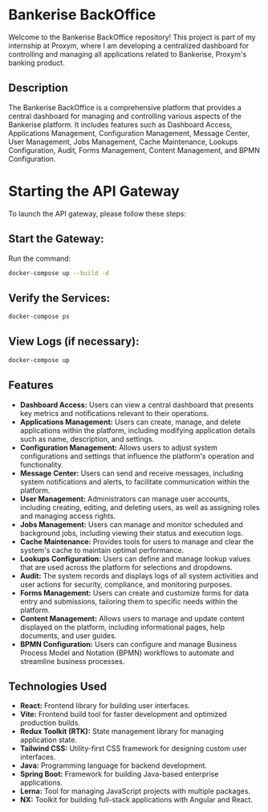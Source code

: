 # Bankerise BackOffice

Welcome to the Bankerise BackOffice repository! This project is part of my internship at Proxym, where I am developing a centralized dashboard for controlling and managing all applications related to Bankerise, Proxym's banking product.

## Description

The Bankerise BackOffice is a comprehensive platform that provides a central dashboard for managing and controlling various aspects of the Bankerise platform. It includes features such as Dashboard Access, Applications Management, Configuration Management, Message Center, User Management, Jobs Management, Cache Maintenance, Lookups Configuration, Audit, Forms Management, Content Management, and BPMN Configuration.

# Starting the API Gateway

To launch the API gateway, please follow these steps:

## Start the Gateway:

Run the command:

```bash
docker-compose up --build -d
```

## Verify the Services:

```bash
docker-compose ps
```

## View Logs (if necessary):

```bash
docker-compose up
```

## Features

- **Dashboard Access:** Users can view a central dashboard that presents key metrics and notifications relevant to their operations.
- **Applications Management:** Users can create, manage, and delete applications within the platform, including modifying application details such as name, description, and settings.
- **Configuration Management:** Allows users to adjust system configurations and settings that influence the platform's operation and functionality.
- **Message Center:** Users can send and receive messages, including system notifications and alerts, to facilitate communication within the platform.
- **User Management:** Administrators can manage user accounts, including creating, editing, and deleting users, as well as assigning roles and managing access rights.
- **Jobs Management:** Users can manage and monitor scheduled and background jobs, including viewing their status and execution logs.
- **Cache Maintenance:** Provides tools for users to manage and clear the system's cache to maintain optimal performance.
- **Lookups Configuration:** Users can define and manage lookup values that are used across the platform for selections and dropdowns.
- **Audit:** The system records and displays logs of all system activities and user actions for security, compliance, and monitoring purposes.
- **Forms Management:** Users can create and customize forms for data entry and submissions, tailoring them to specific needs within the platform.
- **Content Management:** Allows users to manage and update content displayed on the platform, including informational pages, help documents, and user guides.
- **BPMN Configuration:** Users can configure and manage Business Process Model and Notation (BPMN) workflows to automate and streamline business processes.

## Technologies Used

- **React:** Frontend library for building user interfaces.
- **Vite:** Frontend build tool for faster development and optimized production builds.
- **Redux Toolkit (RTK):** State management library for managing application state.
- **Tailwind CSS:** Utility-first CSS framework for designing custom user interfaces.
- **Java:** Programming language for backend development.
- **Spring Boot:** Framework for building Java-based enterprise applications.
- **Lerna:** Tool for managing JavaScript projects with multiple packages.
- **NX:** Toolkit for building full-stack applications with Angular and React.



